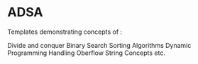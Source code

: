 # ADSA
Templates demonstrating concepts of :

Divide and conquer
Binary Search
Sorting Algorithms
Dynamic Programming
Handling Oberflow
String Concepts etc.
